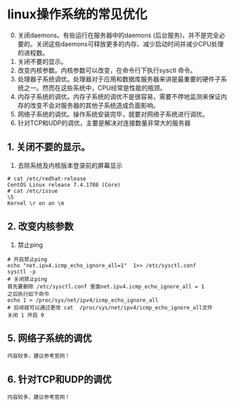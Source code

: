 # linux操作系统的常见优化

0. 关闭daemons。有些运行在服务器中的daemons (后台服务)，并不是完全必要的。关闭这些daemons可释放更多的内存、减少启动时间并减少CPU处理的进程数。
1. 关闭不要的显示。
2. 改变内核参数。内核参数可以改变，在命令行下执行sysctl 命令。
3. 处理器子系统调优。处理器对于应用和数据库服务器来讲是最重要的硬件子系统之一。然而在这些系统中，CPU经常是性能的瓶颈。
4. 内存子系统的调优。内存子系统的调优不是很容易，需要不停地监测来保证内存的改变不会对服务器的其他子系统造成负面影响。
5. 网络子系统的调优。操作系统安装完毕，就要对网络子系统进行调优。
6. 针对TCP和UDP的调优，主要是解决对连接数量非常大的服务器



## 1. 关闭不要的显示。
1. 去除系统及内核版本登录前的屏幕显示
```
# cat /etc/redhat-release
CentOS Linux release 7.4.1708 (Core)
# cat /etc/issue
\S
Kernel \r on an \m

```

## 2. 改变内核参数
1. 禁止ping
```
# 开启禁止ping
echo "net.ipv4.icmp_echo_ignore_all=1"  1>> /etc/sysctl.conf
sysctl -p
# 关闭禁止ping
首先要删除 /etc/sysctl.conf 里面net.ipv4.icmp_echo_ignore_all = 1
之后执行如下命令
echo 1 > /proc/sys/net/ipv4/icmp_echo_ignore_all
# 后续就可以通过更改 cat  /proc/sys/net/ipv4/icmp_echo_ignore_all文件
关闭 1 开启 0

```
## 5. 网络子系统的调优
```
内容较多，建议参考官网！

```
## 6. 针对TCP和UDP的调优
```
内容较多，建议参考官网！

```
